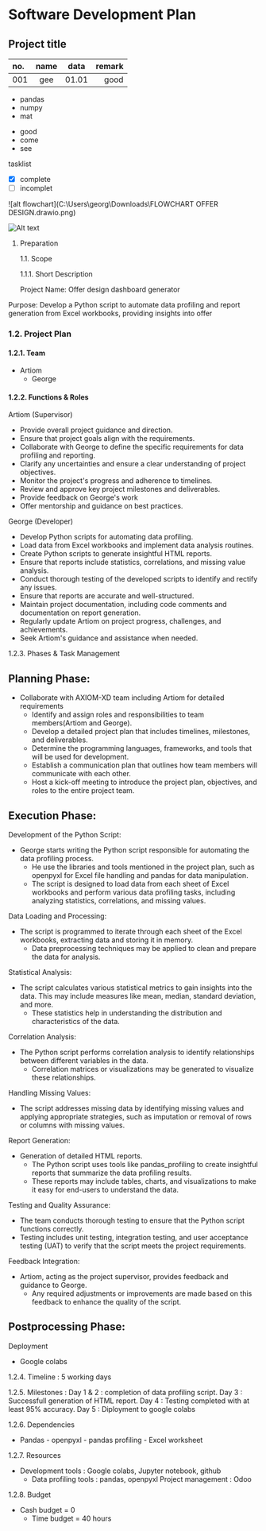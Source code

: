# Software Development Plan

## Project title

| no. | name | data | remark |
|:---|:---:|:---:|---:|
| 001| gee | 01.01 | good |

- pandas
- numpy
- mat

* good
* come
* see


tasklist
- [x] complete
- [ ] incomplet

![alt flowchart](C:\Users\georg\Downloads\FLOWCHART OFFER DESIGN.drawio.png)

![Alt text](image.png)

1. Preparation

   1.1. Scope

     1.1.1. Short Description

    Project Name: Offer design dashboard generator

Purpose: Develop a Python script to automate data profiling and report generation from Excel workbooks, providing insights 
into offer 



### 1.2. Project Plan


#### 1.2.1. Team
- Artiom 
     - George

#### 1.2.2. Functions & Roles

 Artiom (Supervisor)
  - Provide overall project guidance and direction.
  - Ensure that project goals align with the requirements.
  - Collaborate with George to define the specific requirements for data profiling and reporting.
  - Clarify any uncertainties and ensure a clear understanding of project objectives.
  - Monitor the project's progress and adherence to timelines.
  - Review and approve key project milestones and deliverables.
  - Provide feedback on George's work
  - Offer mentorship and guidance on best practices.

George (Developer)
   - Develop Python scripts for automating data profiling.
   - Load data from Excel workbooks and implement data analysis routines.
   - Create Python scripts to generate insightful HTML reports.
   - Ensure that reports include statistics, correlations, and missing value analysis.
   - Conduct thorough testing of the developed scripts to identify and rectify any issues.
   - Ensure that reports are accurate and well-structured.
   - Maintain project documentation, including code comments and documentation on report generation.
   - Regularly update Artiom on project progress, challenges, and achievements.
   - Seek Artiom's guidance and assistance when needed.

1.2.3. Phases & Task Management

## Planning Phase:
 - Collaborate with AXIOM-XD team including Artiom for detailed requirements
    - Identify and assign roles and responsibilities to team members(Artiom and George).
    - Develop a detailed project plan that includes timelines, milestones, and deliverables.
    - Determine the programming languages, frameworks, and tools that will be used for development.
    - Establish a communication plan that outlines how team members will communicate with each other.
    - Host a kick-off meeting to introduce the project plan, objectives, and roles to the entire project team.

## Execution Phase:

Development of the Python Script:

- George starts writing the Python script responsible for automating the data profiling process.
    - He use the libraries and tools mentioned in the project plan, such as openpyxl for Excel file handling and pandas for
      data manipulation.
    - The script is designed to load data from each sheet of Excel workbooks and perform various data profiling tasks,
      including analyzing statistics, correlations, and missing values.

Data Loading and Processing:

- The script is programmed to iterate through each sheet of the Excel workbooks, extracting data and storing it in memory.
    - Data preprocessing techniques may be applied to clean and prepare the data for analysis.

Statistical Analysis:

 - The script calculates various statistical metrics to gain insights into the data. This may include measures like mean, 
      median, standard deviation, and more.
    - These statistics help in understanding the distribution and characteristics of the data.

Correlation Analysis:

 - The Python script performs correlation analysis to identify relationships between different variables in the data.
    - Correlation matrices or visualizations may be generated to visualize these relationships.

Handling Missing Values:
 - The script addresses missing data by identifying missing values and applying appropriate strategies, such as imputation 
       or removal of rows or columns with missing values.

Report Generation:

- Generation of detailed HTML reports.
    - The Python script uses tools like pandas_profiling to create    insightful reports that summarize the data profiling results.
    - These reports may include tables, charts, and visualizations to make it easy for end-users to understand the data.

Testing and Quality Assurance:

  - The team conducts thorough testing to ensure that the Python script functions correctly.
  - Testing includes unit testing, integration testing, and user acceptance testing (UAT) to verify that the script meets 
   the project requirements.

Feedback Integration:

  - Artiom, acting as the project supervisor, provides feedback and guidance to George.
    - Any required adjustments or improvements are made based on this feedback to enhance the quality of the script.


## Postprocessing Phase:

Deployment 
 - Google colabs

1.2.4. Timeline :    5 working days

1.2.5. Milestones : Day 1 & 2 : completion of data profiling script.
             Day 3 : Successfull generation of HTML report.
             Day 4 : Testing completed with at least 95% accuracy.
             Day 5 : Diployment to google colabs

1.2.6. Dependencies
- Pandas
      - openpyxl
      - pandas profiling
      - Excel worksheet

1.2.7. Resources
 - Development tools : Google colabs, Jupyter notebook, github
     - Data profiling tools : pandas, openpyxl
     Project management : Odoo

1.2.8. Budget
- Cash budget = 0 
     - Time budget = 40 hours
